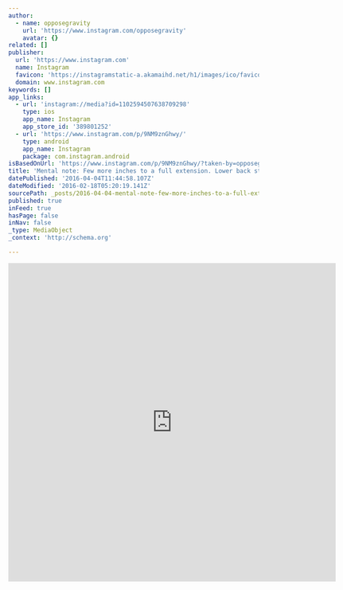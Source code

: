 ```yaml
---
author:
  - name: opposegravity
    url: 'https://www.instagram.com/opposegravity'
    avatar: {}
related: []
publisher:
  url: 'https://www.instagram.com'
  name: Instagram
  favicon: 'https://instagramstatic-a.akamaihd.net/h1/images/ico/favicon.ico/7cdab0872b15.ico'
  domain: www.instagram.com
keywords: []
app_links:
  - url: 'instagram://media?id=1102594507638709298'
    type: ios
    app_name: Instagram
    app_store_id: '389801252'
  - url: 'https://www.instagram.com/p/9NM9znGhwy/'
    type: android
    app_name: Instagram
    package: com.instagram.android
isBasedOnUrl: 'https://www.instagram.com/p/9NM9znGhwy/?taken-by=opposegravity'
title: 'Mental note: Few more inches to a full extension. Lower back strength is key trying to keep my hips from breaking and lengthening my arms to extend my lats and shoulders. Trying to feel no separation between muscle groups everything is locked and squeezed under tension. Hollow body is a position of max tension! Will be playing around with this more often. #OpposeGravity #Bangkok #Thailand #calisthenics #gymnasticbodies #movementculture #movementpuzzle'
datePublished: '2016-04-04T11:44:58.107Z'
dateModified: '2016-02-18T05:20:19.141Z'
sourcePath: _posts/2016-04-04-mental-note-few-more-inches-to-a-full-extension-lower-back.md
published: true
inFeed: true
hasPage: false
inNav: false
_type: MediaObject
_context: 'http://schema.org'

---
```

<iframe src="https://cdn.embedly.com/widgets/media.html?src=http%3A%2F%2Fscontent.cdninstagram.com%2Ft50.2886-16%2F12078687_1509657469344338_1966488557_n.mp4&amp;src_secure=1&amp;url=https%3A%2F%2Fwww.instagram.com%2Fp%2F9NM9znGhwy%2F&amp;image=https%3A%2F%2Fscontent.cdninstagram.com%2Ft51.2885-15%2Fe15%2F12135278_1511879505800571_359300607_n.jpg%3Fig_cache_key%3DMTEwMjU5NDUwNzYzODcwOTI5OA%253D%253D.2&amp;key=b7d04c9b404c499eba89ee7072e1c4f7&amp;type=video%2Fmp4&amp;schema=instagram" width="658" height="640" scrolling="no" frameborder="0" allowfullscreen="allowfullscreen" style=""></iframe>